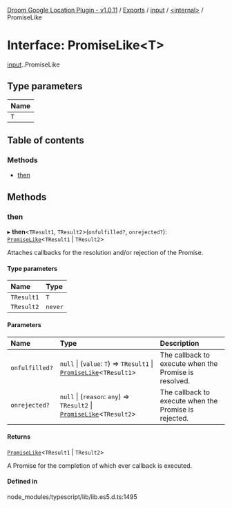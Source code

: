 [Droom Google Location Plugin - v1.0.11](../README.md) / [Exports](../modules.md) / [input](../modules/input.md) / [<internal\>](../modules/input._internal_.md) / PromiseLike

# Interface: PromiseLike<T\>

[input](../modules/input.md).[<internal>](../modules/input._internal_.md).PromiseLike

## Type parameters

| Name |
| :------ |
| `T` |

## Table of contents

### Methods

- [then](input._internal_.PromiseLike.md#then)

## Methods

### then

▸ **then**<`TResult1`, `TResult2`\>(`onfulfilled?`, `onrejected?`): [`PromiseLike`](input._internal_.PromiseLike.md)<`TResult1` \| `TResult2`\>

Attaches callbacks for the resolution and/or rejection of the Promise.

#### Type parameters

| Name | Type |
| :------ | :------ |
| `TResult1` | `T` |
| `TResult2` | `never` |

#### Parameters

| Name | Type | Description |
| :------ | :------ | :------ |
| `onfulfilled?` | ``null`` \| (`value`: `T`) => `TResult1` \| [`PromiseLike`](input._internal_.PromiseLike.md)<`TResult1`\> | The callback to execute when the Promise is resolved. |
| `onrejected?` | ``null`` \| (`reason`: `any`) => `TResult2` \| [`PromiseLike`](input._internal_.PromiseLike.md)<`TResult2`\> | The callback to execute when the Promise is rejected. |

#### Returns

[`PromiseLike`](input._internal_.PromiseLike.md)<`TResult1` \| `TResult2`\>

A Promise for the completion of which ever callback is executed.

#### Defined in

node_modules/typescript/lib/lib.es5.d.ts:1495
